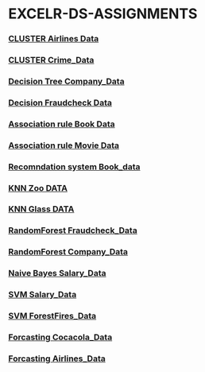 # EXCELR-DS-ASSIGNMENTS


### [CLUSTER Airlines Data](https://github.com/VIVEKKADAN/Cluster-Airlines-Data.git)
### [CLUSTER Crime_Data](https://github.com/VIVEKKADAN/Cluster-Crime-Data.git)
### [Decision Tree Company_Data](https://github.com/VIVEKKADAN/Decision-Tree-Company-Data.git)
### [Decision Fraudcheck Data](https://github.com/VIVEKKADAN/Decision-Tree-Fraud-Check-Data.git)
### [Association rule Book Data](https://github.com/VIVEKKADAN/Association-assignment-Bookdata.git)
### [Association rule Movie Data](https://github.com/VIVEKKADAN/Association-assignment-Movie_Data.git)
### [Recomndation system Book_data](https://github.com/VIVEKKADAN/Assignment-Recomendation-System-Book-Data.git)
### [KNN Zoo DATA](https://github.com/VIVEKKADAN/Assignment-KNN-Zoo-Data.git)
### [KNN Glass DATA](https://github.com/VIVEKKADAN/KNN-Glass-Data.git)
### [RandomForest Fraudcheck_Data](https://github.com/VIVEKKADAN/Assignment-Random-forest-Fraudcheck-data.git)
### [RandomForest Company_Data](https://github.com/VIVEKKADAN/Assignment-Randomforest-Company_Data.git)
### [Naive Bayes Salary_Data](https://github.com/VIVEKKADAN/Assignment-Naive-Bayes-Salary_Data.git)
### [SVM Salary_Data](https://github.com/VIVEKKADAN/Assignment-SVM-Salary_Data.git)
### [SVM ForestFires_Data](https://github.com/VIVEKKADAN/Assignment-SVM-forestfires_Data.git)
### [Forcasting Cocacola_Data](https://github.com/VIVEKKADAN/Assignment-Forcasting-Cocacola_Data.git)
### [Forcasting Airlines_Data](https://github.com/VIVEKKADAN/Assignment-Forcasting-Airlines_Data.git)

